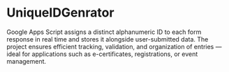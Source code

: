 # UniqueIDGenrator
Google Apps Script assigns a distinct alphanumeric ID to each form response in real time and stores it alongside user-submitted data. The project ensures efficient tracking, validation, and organization of entries — ideal for applications such as e-certificates, registrations, or event management.
